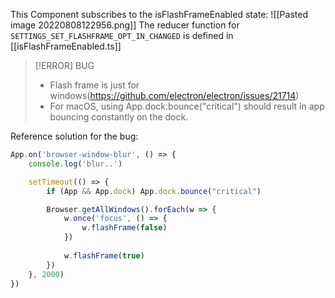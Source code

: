 This Component subscribes to the isFlashFrameEnabled state: 
![[Pasted image 20220808122956.png]]
The reducer function for `SETTINGS_SET_FLASHFRAME_OPT_IN_CHANGED` is defined in [[isFlashFrameEnabled.ts]]

> [!ERROR] BUG
> - Flash frame is just for windows(https://github.com/electron/electron/issues/21714)
> - For macOS, using App.dock.bounce("critical") should result in app bouncing constantly on the dock.

Reference solution for the bug: 

```Javascript
App.on('browser-window-blur', () => {
    console.log('blur..')

    setTimeout(() => {
        if (App && App.dock) App.dock.bounce("critical")

        Browser.getAllWindows().forEach(w => {
            w.once('focus', () => {
                w.flashFrame(false)
            })
    
            w.flashFrame(true)
        })
    }, 2000)
})
```
